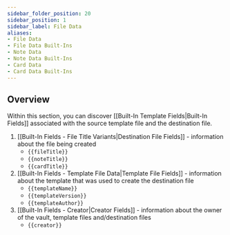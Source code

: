 ```yaml
---
sidebar_folder_position: 20
sidebar_position: 1
sidebar_label: File Data
aliases:
- File Data
- File Data Built-Ins
- Note Data
- Note Data Built-Ins
- Card Data
- Card Data Built-Ins
---
```

## Overview
Within this section, you can discover [[Built-In Template Fields|Built-In Fields]] associated with the source template file and the destination file.

1. [[Built-In Fields - File Title Variants|Destination File Fields]]  - information about the file being created
	- `{{fileTitle}}` 
	- `{{noteTitle}}`
	- `{{cardTitle}}`
2. [[Built-In Fields - Template File Data|Template File Fields]] - information about the template that was used to create the destination file
	- `{{templateName}}`
	- `{{templateVersion}}`
	- `{{templateAuthor}}`
3. [[Built-In Fields - Creator|Creator Fields]] - information about the owner of the vault, template files and/destination files
	- `{{creator}}`

